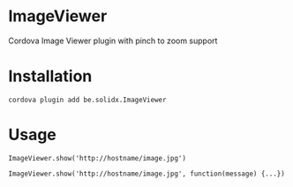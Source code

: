 # ImageViewer
Cordova Image Viewer plugin with pinch to zoom support

# Installation

`cordova plugin add be.solidx.ImageViewer`

# Usage

`ImageViewer.show('http://hostname/image.jpg')`

`ImageViewer.show('http://hostname/image.jpg', function(message) {...})`
